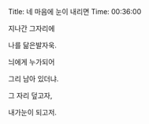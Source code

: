 Title: 네 마음에 눈이 내리면
Time: 00:36:00

지나간 그자리에

나를 닮은발자욱.

늬에게 누가되어

그리 남아 있더냐.

그 자리 덮고자,

내가눈이 되고저.

